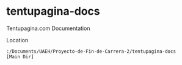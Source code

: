 tentupagina-docs
================

Tentupagina.com Documentation


Location
```
:/Documents/UAEH/Proyecto-de-Fin-de-Carrera-2/tentupagina-docs		[Main Dir]
```
